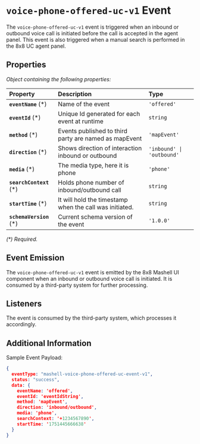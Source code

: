 # `voice-phone-offered-uc-v1` Event

The `voice-phone-offered-uc-v1` event is triggered when an inbound or outbound voice call is initiated before the call is accepted in the agent panel. This event is also triggered when a manual search is performed in the 8x8 UC agent panel.

## Properties

*Object containing the following properties:*

| Property                 | Description                                             | Type                      |
| :----------------------- | :------------------------------------------------------ | :------------------------ |
| **`eventName`** (\*)     | Name of the event                                       | `'offered'`               |
| **`eventId`** (\*)       | Unique Id generated for each event at runtime           | `string`                  |
| **`method`** (\*)        | Events published to third party are named as mapEvent   | `'mapEvent'`              |
| **`direction`** (\*)     | Shows direction of interaction inbound or outbound      | `'inbound' \| 'outbound'` |
| **`media`** (\*)         | The media type, here it is phone                        | `'phone'`                 |
| **`searchContext`** (\*) | Holds phone number of inbound/outbound call             | `string`                  |
| **`startTime`** (\*)     | It will hold the timestamp when the call was initiated. | `string`                  |
| **`schemaVersion`** (\*) | Current schema version of the event                     | `'1.0.0'`                 |

*(\*) Required.*

## Event Emission

The `voice-phone-offered-uc-v1` event is emitted by the 8x8 Mashell UI component when an inbound or outbound voice call is initiated. It is consumed by a third-party system for further processing.

## Listeners

The event is consumed by the third-party system, which processes it accordingly.

## Additional Information

Sample Event Payload:

```json
{
  eventType: "mashell-voice-phone-offered-uc-event-v1",
  status: "success",
  data: {
    eventName: 'offered',
    eventId: 'eventIdString',
    method: 'mapEvent',
    direction: 'inbound/outbound',
    media: 'phone',
    searchContext: '+1234567890',
    startTime: '1751445666638'
  }
}

```

